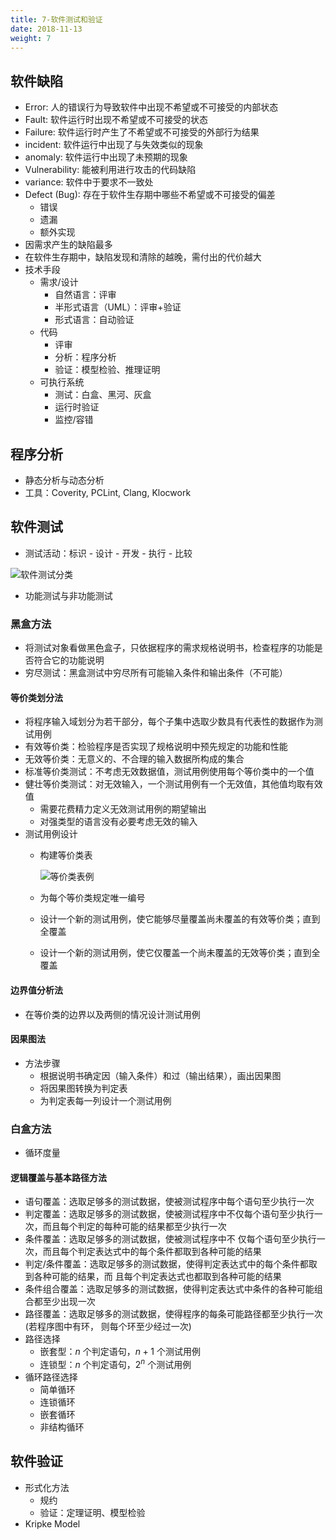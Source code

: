 ```yaml
---
title: 7-软件测试和验证
date: 2018-11-13
weight: 7
---
```


## 软件缺陷

- Error: 人的错误行为导致软件中出现不希望或不可接受的内部状态
- Fault: 软件运行时出现不希望或不可接受的状态
- Failure: 软件运行时产生了不希望或不可接受的外部行为结果
- incident: 软件运行中出现了与失效类似的现象
- anomaly: 软件运行中出现了未预期的现象
- Vulnerability: 能被利用进行攻击的代码缺陷
- variance: 软件中于要求不一致处
- Defect (Bug): 存在于软件生存期中哪些不希望或不可接受的偏差
  - 错误
  - 遗漏
  - 额外实现
- 因需求产生的缺陷最多
- 在软件生存期中，缺陷发现和清除的越晚，需付出的代价越大
- 技术手段
  - 需求/设计
    - 自然语言：评审
    - 半形式语言（UML）：评审+验证
    - 形式语言：自动验证
  - 代码
    - 评审
    - 分析：程序分析
    - 验证：模型检验、推理证明
  - 可执行系统
    - 测试：白盒、黑河、灰盒
    - 运行时验证
    - 监控/容错

## 程序分析

- 静态分析与动态分析
- 工具：Coverity, PCLint, Clang, Klocwork

## 软件测试

- 测试活动：标识 - 设计 - 开发 - 执行 - 比较

![软件测试分类](/images/content/SE-testing.png)

- 功能测试与非功能测试

### 黑盒方法

- 将测试对象看做黑色盒子，只依据程序的需求规格说明书，检查程序的功能是否符合它的功能说明
- 穷尽测试：黑盒测试中穷尽所有可能输入条件和输出条件（不可能）

#### 等价类划分法

- 将程序输入域划分为若干部分，每个子集中选取少数具有代表性的数据作为测试用例
- 有效等价类：检验程序是否实现了规格说明中预先规定的功能和性能
- 无效等价类：无意义的、不合理的输入数据所构成的集合
- 标准等价类测试：不考虑无效数据值，测试用例使用每个等价类中的一个值
- 健壮等价类测试：对无效输入，一个测试用例有一个无效值，其他值均取有效值
  - 需要花费精力定义无效测试用例的期望输出
  - 对强类型的语言没有必要考虑无效的输入
- 测试用例设计
  - 构建等价类表

    ![等价类表例](/images/content/SE-equal.png)

  - 为每个等价类规定唯一编号
  - 设计一个新的测试用例，使它能够尽量覆盖尚未覆盖的有效等价类；直到全覆盖
  - 设计一个新的测试用例，使它仅覆盖一个尚未覆盖的无效等价类；直到全覆盖

#### 边界值分析法

- 在等价类的边界以及两侧的情况设计测试用例

#### 因果图法

- 方法步骤
  - 根据说明书确定因（输入条件）和过（输出结果），画出因果图
  - 将因果图转换为判定表
  - 为判定表每一列设计一个测试用例

### 白盒方法

- 循环度量

#### 逻辑覆盖与基本路径方法

- 语句覆盖：选取足够多的测试数据，使被测试程序中每个语句至少执行一次
- 判定覆盖：选取足够多的测试数据，使被测试程序中不仅每个语句至少执行一次，而且每个判定的每种可能的结果都至少执行一次
- 条件覆盖：选取足够多的测试数据，使被测试程序中不 仅每个语句至少执行一次，而且每个判定表达式中的每个条件都取到各种可能的结果
- 判定/条件覆盖：选取足够多的测试数据，使得判定表达式中的每个条件都取到各种可能的结果，而 且每个判定表达式也都取到各种可能的结果
- 条件组合覆盖：选取足够多的测试数据，使得判定表达式中条件的各种可能组合都至少出现一次
- 路径覆盖：选取足够多的测试数据，使得程序的每条可能路径都至少执行一次(若程序图中有环， 则每个环至少经过一次)
- 路径选择
  - 嵌套型：$n$ 个判定语句，$n+1$ 个测试用例
  - 连锁型：$n$ 个判定语句，$2^n$ 个测试用例
- 循环路径选择
  - 简单循环
  - 连锁循环
  - 嵌套循环
  - 非结构循环

## 软件验证

- 形式化方法
  - 规约
  - 验证：定理证明、模型检验
- Kripke Model
